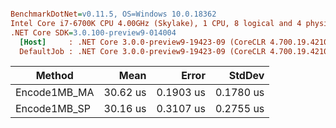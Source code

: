 ``` ini

BenchmarkDotNet=v0.11.5, OS=Windows 10.0.18362
Intel Core i7-6700K CPU 4.00GHz (Skylake), 1 CPU, 8 logical and 4 physical cores
.NET Core SDK=3.0.100-preview9-014004
  [Host]     : .NET Core 3.0.0-preview9-19423-09 (CoreCLR 4.700.19.42102, CoreFX 4.700.19.42104), 64bit RyuJIT
  DefaultJob : .NET Core 3.0.0-preview9-19423-09 (CoreCLR 4.700.19.42102, CoreFX 4.700.19.42104), 64bit RyuJIT


```
|       Method |     Mean |     Error |    StdDev |
|------------- |---------:|----------:|----------:|
| Encode1MB_MA | 30.62 us | 0.1903 us | 0.1780 us |
| Encode1MB_SP | 30.16 us | 0.3107 us | 0.2755 us |
